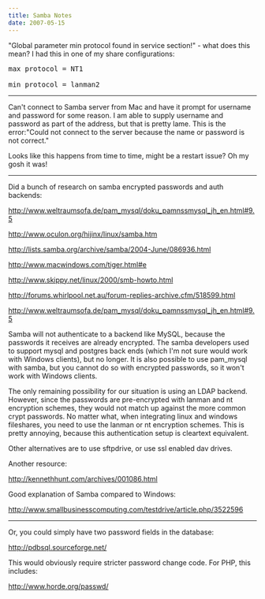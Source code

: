 ```yaml
---
title: Samba Notes
date: 2007-05-15
---
```

&quot;Global parameter min protocol found in service section!&quot; - what does this mean? I had this in one of my share configurations:

<pre>max protocol = NT1

min protocol = lanman2</core></pre><hr />

Can't connect to Samba server from Mac and have it prompt for username and password for some reason. I am able to supply username and password as part of the address, but that is pretty lame.  This is the error:"Could not connect to the server because the name or password is not correct."

Looks like this happens from time to time, might be a restart issue? Oh my gosh it was!<hr />

Did a bunch of research on samba encrypted passwords and auth backends:

<a href="http://www.weltraumsofa.de/pam_mysql/doku_pamnssmysql_jh_en.html#9.5">http://www.weltraumsofa.de/pam_mysql/doku_pamnssmysql_jh_en.html#9.5</a>

<a href="http://www.oculon.org/hijinx/linux/samba.htm">http://www.oculon.org/hijinx/linux/samba.htm</a>

<a href="http://lists.samba.org/archive/samba/2004-June/086936.html">http://lists.samba.org/archive/samba/2004-June/086936.html</a>

<a href="http://www.macwindows.com/tiger.html#e">http://www.macwindows.com/tiger.html#e</a>

<a href="http://www.skippy.net/linux/2000/smb-howto.html">http://www.skippy.net/linux/2000/smb-howto.html</a>

<a href="http://forums.whirlpool.net.au/forum-replies-archive.cfm/518599.html">http://forums.whirlpool.net.au/forum-replies-archive.cfm/518599.html</a>

<a href="http://www.weltraumsofa.de/pam_mysql/doku_pamnssmysql_jh_en.html#9.5">http://www.weltraumsofa.de/pam_mysql/doku_pamnssmysql_jh_en.html#9.5</a>

Samba will not authenticate to a backend like MySQL, because the passwords it receives are already encrypted. The samba developers used to support mysql and postgres back ends (which I'm not sure would work with Windows clients), but no longer. It is also possible to use pam_mysql with samba, but you cannot do so with encrypted passwords, so it won't work with Windows clients.

The only remaining possibility for our situation is using an LDAP backend. However, since the passwords are pre-encrypted with lanman and nt encryption schemes, they would not match up against the more common crypt passwords. No matter what, when integrating linux and windows fileshares, you need to use the lanman or nt encryption schemes. This is pretty annoying, because this authentication setup is cleartext equivalent.

Other alternatives are to use sftpdrive, or use ssl enabled dav drives.

Another resource:

<a href="http://kennethhunt.com/archives/001086.html">http://kennethhunt.com/archives/001086.html</a>

Good explanation of Samba compared to Windows:

<a href="http://www.smallbusinesscomputing.com/testdrive/article.php/3522596">http://www.smallbusinesscomputing.com/testdrive/article.php/3522596</a><hr />

Or, you could simply have two password fields in the database:

<a href="http://pdbsql.sourceforge.net/">http://pdbsql.sourceforge.net/</a>

This would obviously require stricter password change code. For PHP, this includes:

<a href="http://www.horde.org/passwd/">http://www.horde.org/passwd/</a>

